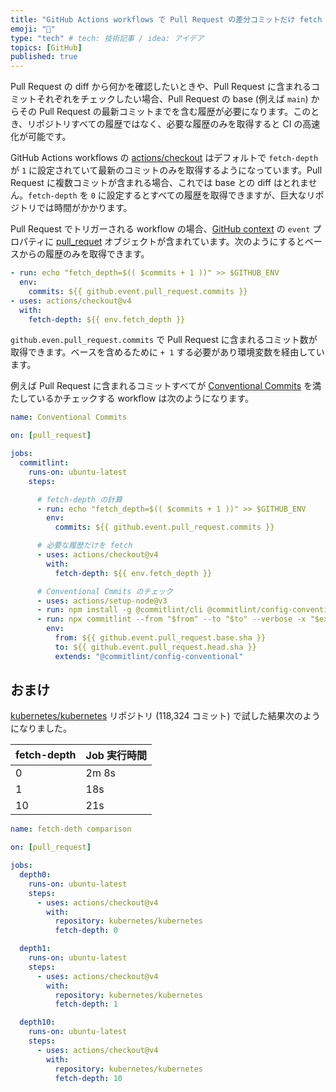 ```yaml
---
title: "GitHub Actions workflows で Pull Request の差分コミットだけ fetch する"
emoji: "🐙"
type: "tech" # tech: 技術記事 / idea: アイデア
topics: [GitHub]
published: true
---
```


Pull Request の diff から何かを確認したいときや、Pull Request に含まれるコミットそれぞれをチェックしたい場合、Pull Request の base (例えば `main`) からその Pull Request の最新コミットまでを含む履歴が必要になります。このとき、リポジトリすべての履歴ではなく、必要な履歴のみを取得すると CI の高速化が可能です。

GitHub Actions workflows の [actions/checkout](https://github.com/actions/checkout) はデフォルトで `fetch-depth` が `1` に設定されていて最新のコミットのみを取得するようになっています。Pull Request に複数コミットが含まれる場合、これでは base との diff はとれません。`fetch-depth` を `0` に設定するとすべての履歴を取得できますが、巨大なリポジトリでは時間がかかります。

Pull Request でトリガーされる workflow の場合、[GitHub context](https://docs.github.com/en/actions/learn-github-actions/contexts#github-context) の `event` プロパティに [pull_requet](https://docs.github.com/en/webhooks/webhook-events-and-payloads#pull_request) オブジェクトが含まれています。次のようにするとベースからの履歴のみを取得できます。

```yaml
- run: echo "fetch_depth=$(( $commits + 1 ))" >> $GITHUB_ENV
  env:
    commits: ${{ github.event.pull_request.commits }}
- uses: actions/checkout@v4
  with:
    fetch-depth: ${{ env.fetch_depth }}
```

`github.even.pull_request.commits` で Pull Request に含まれるコミット数が取得できます。ベースを含めるために `+ 1` する必要があり環境変数を経由しています。

例えば Pull Request に含まれるコミットすべてが [Conventional Commits](https://www.conventionalcommits.org/en/v1.0.0/) を満たしているかチェックする workflow は次のようになります。

```yaml
name: Conventional Commits

on: [pull_request]

jobs:
  commitlint:
    runs-on: ubuntu-latest
    steps:

      # fetch-depth の計算
      - run: echo "fetch_depth=$(( $commits + 1 ))" >> $GITHUB_ENV
        env:
          commits: ${{ github.event.pull_request.commits }}

      # 必要な履歴だけを fetch
      - uses: actions/checkout@v4
        with:
          fetch-depth: ${{ env.fetch_depth }}

      # Conventional Cmmits のチェック
      - uses: actions/setup-node@v3
      - run: npm install -g @commitlint/cli @commitlint/config-conventional
      - run: npx commitlint --from "$from" --to "$to" --verbose -x "$extends"
        env:
          from: ${{ github.event.pull_request.base.sha }}
          to: ${{ github.event.pull_request.head.sha }}
          extends: "@commitlint/config-conventional"
```

## おまけ

[kubernetes/kubernetes](https://github.com/kubernetes/kubernetes) リポジトリ (118,324 コミット) で試した結果次のようになりました。

| fetch-depth | Job 実行時間 |
|-------------|-------------|
| 0 | 2m 8s |
| 1 | 18s |
| 10 | 21s |

```yaml
name: fetch-deth comparison

on: [pull_request]

jobs:
  depth0:
    runs-on: ubuntu-latest
    steps:
      - uses: actions/checkout@v4
        with:
          repository: kubernetes/kubernetes
          fetch-depth: 0

  depth1:
    runs-on: ubuntu-latest
    steps:
      - uses: actions/checkout@v4
        with:
          repository: kubernetes/kubernetes
          fetch-depth: 1

  depth10:
    runs-on: ubuntu-latest
    steps:
      - uses: actions/checkout@v4
        with:
          repository: kubernetes/kubernetes
          fetch-depth: 10
```